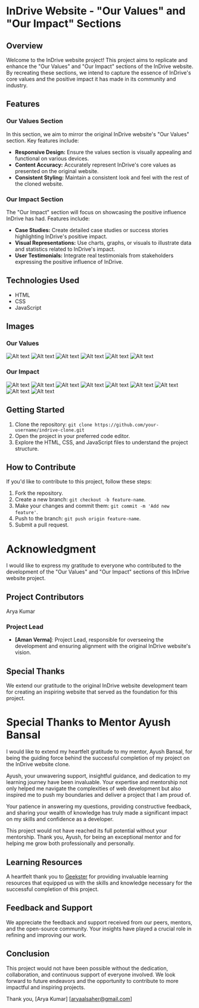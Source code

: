 # InDrive Website - "Our Values" and "Our Impact" Sections

## Overview

Welcome to the InDrive website project! This project aims to replicate and enhance the "Our Values" and "Our Impact" sections of the InDrive website. By recreating these sections, we intend to capture the essence of InDrive's core values and the positive impact it has made in its community and industry.

## Features

### Our Values Section

In this section, we aim to mirror the original InDrive website's "Our Values" section. Key features include:

- **Responsive Design:** Ensure the values section is visually appealing and functional on various devices.
- **Content Accuracy:** Accurately represent InDrive's core values as presented on the original website.
- **Consistent Styling:** Maintain a consistent look and feel with the rest of the cloned website.

### Our Impact Section

The "Our Impact" section will focus on showcasing the positive influence InDrive has had. Features include:

- **Case Studies:** Create detailed case studies or success stories highlighting InDrive's positive impact.
- **Visual Representations:** Use charts, graphs, or visuals to illustrate data and statistics related to InDrive's impact.
- **User Testimonials:** Integrate real testimonials from stakeholders expressing the positive influence of InDrive.

## Technologies Used

- HTML
- CSS
- JavaScript

## Images

### Our Values

![Alt text](<Screenshot (218).png>) ![Alt text](<Screenshot (219).png>) ![Alt text](<Screenshot (220).png>) ![Alt text](<Screenshot (221).png>) ![Alt text](<Screenshot (222).png>) ![Alt text](<Screenshot (223).png>) 

### Our Impact

![Alt text](<Screenshot (224).png>) ![Alt text](<Screenshot (225).png>) ![Alt text](<Screenshot (226).png>) ![Alt text](<Screenshot (227).png>) ![Alt text](<Screenshot (228).png>) ![Alt text](<Screenshot (229).png>) ![Alt text](<Screenshot (230).png>) ![Alt text](<Screenshot (231).png>) ![Alt text](<Screenshot (232).png>)

## Getting Started

1. Clone the repository: `git clone https://github.com/your-username/indrive-clone.git`
2. Open the project in your preferred code editor.
3. Explore the HTML, CSS, and JavaScript files to understand the project structure.

## How to Contribute

If you'd like to contribute to this project, follow these steps:

1. Fork the repository.
2. Create a new branch: `git checkout -b feature-name`.
3. Make your changes and commit them: `git commit -m 'Add new feature'`.
4. Push to the branch: `git push origin feature-name`.
5. Submit a pull request.

# Acknowledgment

I would like to express my gratitude to everyone who contributed to the development of the "Our Values" and "Our Impact" sections of this InDrive website project.

## Project Contributors

Arya Kumar

### Project Lead

- **[Aman Verma]**: Project Lead, responsible for overseeing the development and ensuring alignment with the original InDrive website's vision.

## Special Thanks

We extend our gratitude to the original InDrive website development team for creating an inspiring website that served as the foundation for this project.

# Special Thanks to Mentor Ayush Bansal

I would like to extend my heartfelt gratitude to my mentor, Ayush Bansal, for being the guiding force behind the successful completion of my project on the InDrive website clone.

Ayush, your unwavering support, insightful guidance, and dedication to my learning journey have been invaluable. Your expertise and mentorship not only helped me navigate the complexities of web development but also inspired me to push my boundaries and deliver a project that I am proud of.

Your patience in answering my questions, providing constructive feedback, and sharing your wealth of knowledge has truly made a significant impact on my skills and confidence as a developer.

This project would not have reached its full potential without your mentorship. Thank you, Ayush, for being an exceptional mentor and for helping me grow both professionally and personally.


## Learning Resources

A heartfelt thank you to [Geekster](https://www.geekster.io/) for providing invaluable learning resources that equipped us with the skills and knowledge necessary for the successful completion of this project.

## Feedback and Support

We appreciate the feedback and support received from our peers, mentors, and the open-source community. Your insights have played a crucial role in refining and improving our work.

## Conclusion

This project would not have been possible without the dedication, collaboration, and continuous support of everyone involved. We look forward to future endeavors and the opportunity to contribute to more impactful and inspiring projects.

Thank you,
[Arya Kumar]
[aryaalsaher@gmail.com]